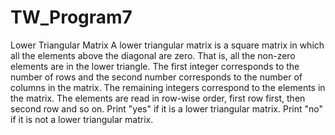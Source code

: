 # TW_Program7
Lower Triangular Matrix
A lower triangular matrix is a square matrix in which all the elements above the diagonal are zero. That is, all the non-zero elements are in the lower triangle.
The first integer corresponds to the number of rows and the second number corresponds to the number of columns in the matrix. The remaining integers correspond to the elements in the matrix. The elements are read in row-wise order, first row first, then second row and so on.
Print "yes" if it is a lower triangular matrix. Print "no" if it is not a lower triangular matrix.
